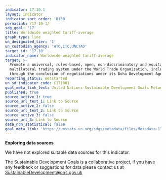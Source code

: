 ```yaml
---
indicator: 17.10.1
layout: indicator
indicator_sort_order: '0130'
permalink: /17-10-1/
sdg_goal: '17'
title: Worldwide weighted tariff-average
graph_type: line
un_designated_tier: '1'
un_custodian_agency: 'WTO,ITC,UNCTAD'
target_id: '17.10'
indicator_name: Worldwide weighted tariff-average
target: >-
  Promote a universal, rules-based, open, non‑discriminatory and equitable
  multilateral trading system under the World Trade Organization, including
  through the conclusion of negotiations under its Doha Development Agenda
reporting_status: notstarted
un_sd_indicator_code: C171001
goal_meta_link_text: United Nations Sustainable Development Goals Metadata (pdf 468kB)
published: true
source_active_1: true
source_url_text_1: Link to Source
source_active_2: false
source_url_text_2: Link to Source
source_active_3: false
source_url_3: Link to Source
data_non_statistical: false
goal_meta_link: 'https://unstats.un.org/sdgs/metadata/files/Metadata-17-10-01.pdf'
---
```

**Exploring data sources**

We have not explored suitable data sources for this indicator. 

The Sustainable Development Goals is a collaborative project, if you have any feedback or suggestions for data please contact us at <SustainableDevelopment@ons.gov.uk>
